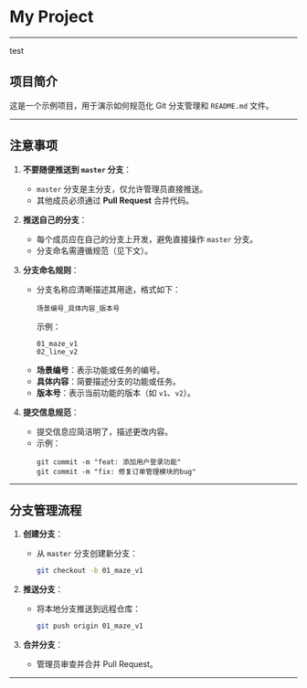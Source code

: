 # My Project

--- 
test

## 项目简介
这是一个示例项目，用于演示如何规范化 Git 分支管理和 `README.md` 文件。

---

## 注意事项
1. **不要随便推送到 `master` 分支**：
   - `master` 分支是主分支，仅允许管理员直接推送。
   - 其他成员必须通过 **Pull Request** 合并代码。

2. **推送自己的分支**：
   - 每个成员应在自己的分支上开发，避免直接操作 `master` 分支。
   - 分支命名需遵循规范（见下文）。

3. **分支命名规则**：
   - 分支名称应清晰描述其用途，格式如下：
     ```
     场景编号_具体内容_版本号
     ```
     示例：
     ```
     01_maze_v1
     02_line_v2
     ```
   - **场景编号**：表示功能或任务的编号。
   - **具体内容**：简要描述分支的功能或任务。
   - **版本号**：表示当前功能的版本（如 `v1`、`v2`）。

4. **提交信息规范**：
   - 提交信息应简洁明了，描述更改内容。
   - 示例：
     ```
     git commit -m "feat: 添加用户登录功能"
     git commit -m "fix: 修复订单管理模块的bug"
     ```

---

## 分支管理流程
1. **创建分支**：
   - 从 `master` 分支创建新分支：
     ```bash
     git checkout -b 01_maze_v1
     ```

2. **推送分支**：
   - 将本地分支推送到远程仓库：
     ```bash
     git push origin 01_maze_v1
     ```
4. **合并分支**：
   - 管理员审查并合并 Pull Request。

---

